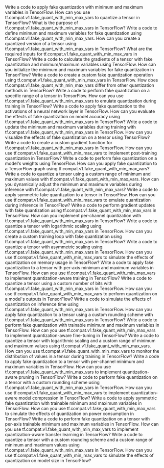 Write a code to apply fake quantization with minimum and maximum variables in TensorFlow.
How can you use tf.compat.v1.fake_quant_with_min_max_vars to quantize a tensor in TensorFlow?
What is the purpose of tf.compat.v1.fake_quant_with_min_max_vars in TensorFlow?
Write a code to define minimum and maximum variables for fake quantization using tf.compat.v1.fake_quant_with_min_max_vars.
How can you create a quantized version of a tensor using tf.compat.v1.fake_quant_with_min_max_vars in TensorFlow?
What are the required inputs for tf.compat.v1.fake_quant_with_min_max_vars in TensorFlow?
Write a code to calculate the gradients of a tensor with fake quantization and minimum/maximum variables using TensorFlow.
How can you initialize the minimum and maximum variables for fake quantization in TensorFlow?
Write a code to create a custom fake quantization operation using tf.compat.v1.fake_quant_with_min_max_vars in TensorFlow.
How does tf.compat.v1.fake_quant_with_min_max_vars differ from other quantization methods in TensorFlow?
Write a code to perform fake quantization on a specific range of a tensor in TensorFlow.
How can you use tf.compat.v1.fake_quant_with_min_max_vars to emulate quantization during training in TensorFlow?
Write a code to apply fake quantization to the activations of a neural network layer in TensorFlow.
How can you evaluate the effects of fake quantization on model accuracy using tf.compat.v1.fake_quant_with_min_max_vars in TensorFlow?
Write a code to update the minimum and maximum variables during training with tf.compat.v1.fake_quant_with_min_max_vars in TensorFlow.
How can you visualize the effects of fake quantization on a tensor using TensorFlow?
Write a code to create a custom gradient function for tf.compat.v1.fake_quant_with_min_max_vars in TensorFlow.
How can you use tf.compat.v1.fake_quant_with_min_max_vars to implement post-training quantization in TensorFlow?
Write a code to perform fake quantization on a model's weights using TensorFlow.
How can you apply fake quantization to a TensorFlow graph using tf.compat.v1.fake_quant_with_min_max_vars?
Write a code to quantize a tensor using a custom range of minimum and maximum values with tf.compat.v1.fake_quant_with_min_max_vars.
How can you dynamically adjust the minimum and maximum variables during inference with tf.compat.v1.fake_quant_with_min_max_vars?
Write a code to apply symmetric fake quantization to a tensor in TensorFlow.
How can you use tf.compat.v1.fake_quant_with_min_max_vars to emulate quantization during inference in TensorFlow?
Write a code to perform gradient updates with fake quantization using tf.compat.v1.fake_quant_with_min_max_vars in TensorFlow.
How can you implement per-channel quantization with tf.compat.v1.fake_quant_with_min_max_vars in TensorFlow?
Write a code to quantize a tensor with logarithmic scaling using tf.compat.v1.fake_quant_with_min_max_vars in TensorFlow.
How can you create a custom training loop with fake quantization using tf.compat.v1.fake_quant_with_min_max_vars in TensorFlow?
Write a code to quantize a tensor with asymmetric scaling using tf.compat.v1.fake_quant_with_min_max_vars in TensorFlow.
How can you use tf.compat.v1.fake_quant_with_min_max_vars to simulate the effects of quantization on memory usage in TensorFlow?
Write a code to apply fake quantization to a tensor with per-axis minimum and maximum variables in TensorFlow.
How can you use tf.compat.v1.fake_quant_with_min_max_vars to implement quantization-aware training in TensorFlow?
Write a code to quantize a tensor using a custom number of bits with tf.compat.v1.fake_quant_with_min_max_vars in TensorFlow.
How can you use tf.compat.v1.fake_quant_with_min_max_vars to perform quantization on a model's outputs in TensorFlow?
Write a code to simulate the effects of quantization on inference time using tf.compat.v1.fake_quant_with_min_max_vars in TensorFlow.
How can you apply fake quantization to a tensor using a custom rounding scheme with tf.compat.v1.fake_quant_with_min_max_vars in TensorFlow?
Write a code to perform fake quantization with trainable minimum and maximum variables in TensorFlow.
How can you use tf.compat.v1.fake_quant_with_min_max_vars to implement quantization-aware fine-tuning in TensorFlow?
Write a code to quantize a tensor with logarithmic scaling and a custom range of minimum and maximum values using tf.compat.v1.fake_quant_with_min_max_vars.
How can you use tf.compat.v1.fake_quant_with_min_max_vars to monitor the distribution of values in a tensor during training in TensorFlow?
Write a code to apply fake quantization to a tensor with per-channel minimum and maximum variables in TensorFlow.
How can you use tf.compat.v1.fake_quant_with_min_max_vars to implement quantization-aware pruning in TensorFlow?
Write a code to perform fake quantization on a tensor with a custom rounding scheme using tf.compat.v1.fake_quant_with_min_max_vars in TensorFlow.
How can you use tf.compat.v1.fake_quant_with_min_max_vars to implement quantization-aware model compression in TensorFlow?
Write a code to apply symmetric fake quantization with trainable minimum and maximum variables in TensorFlow.
How can you use tf.compat.v1.fake_quant_with_min_max_vars to simulate the effects of quantization on power consumption in TensorFlow?
Write a code to perform fake quantization on a tensor with per-axis trainable minimum and maximum variables in TensorFlow.
How can you use tf.compat.v1.fake_quant_with_min_max_vars to implement quantization-aware transfer learning in TensorFlow?
Write a code to quantize a tensor with a custom rounding scheme and a custom range of minimum and maximum values using tf.compat.v1.fake_quant_with_min_max_vars in TensorFlow.
How can you use tf.compat.v1.fake_quant_with_min_max_vars to simulate the effects of quantization on model size in TensorFlow?